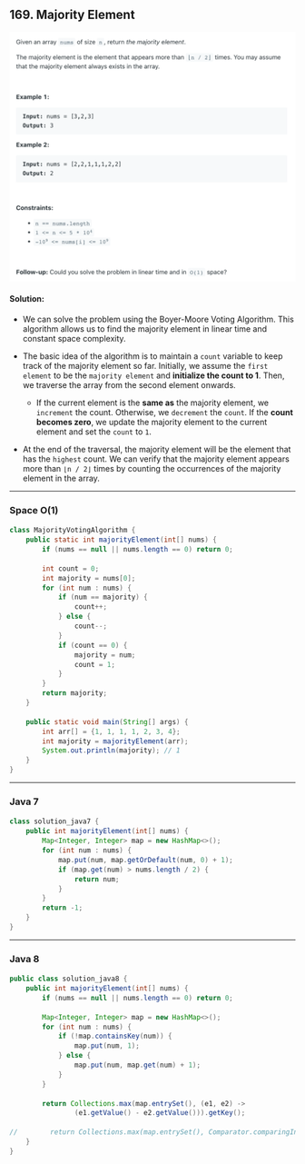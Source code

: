 ## 169. Majority Element
![](img/2023-03-23-11-27-04.png)

#### Solution:
- We can solve the problem using the Boyer-Moore Voting Algorithm. 
  This algorithm allows us to find the majority element in linear time and constant space complexity.

- The basic idea of the algorithm is to maintain a `count` variable to keep track of the majority element so far. 
  Initially, we assume the `first element` to be the `majority element` and **initialize the count to 1**. 
  Then, we traverse the array from the second element onwards. 
  - If the current element is the **same as** the majority element, we `increment` the count. 
    Otherwise, we `decrement` the `count`. If the **count becomes zero**, we update the majority element to the current 
    element and set the `count` to `1`.

- At the end of the traversal, the majority element will be the element that has the `highest` count. We can verify that 
  the majority element appears more than `⌊n / 2⌋` times by counting the occurrences of the majority element in the 
  array.

---
### Space O(1)

```java
class MajorityVotingAlgorithm {
    public static int majorityElement(int[] nums) {
        if (nums == null || nums.length == 0) return 0;

        int count = 0;
        int majority = nums[0];
        for (int num : nums) {
            if (num == majority) {
                count++;
            } else {
                count--;
            }
            if (count == 0) {
                majority = num;
                count = 1;
            }
        }
        return majority;
    }

    public static void main(String[] args) {
        int arr[] = {1, 1, 1, 1, 2, 3, 4};
        int majority = majorityElement(arr);
        System.out.println(majority); // 1
    }
}
```
---
### Java 7

```java
class solution_java7 {
    public int majorityElement(int[] nums) {
        Map<Integer, Integer> map = new HashMap<>();
        for (int num : nums) {
            map.put(num, map.getOrDefault(num, 0) + 1);
            if (map.get(num) > nums.length / 2) {
                return num;
            }
        }
        return -1;
    }
}
```


---
### Java 8

```java
public class solution_java8 {
    public int majorityElement(int[] nums) {
        if (nums == null || nums.length == 0) return 0;

        Map<Integer, Integer> map = new HashMap<>();
        for (int num : nums) {
            if (!map.containsKey(num)) {
                map.put(num, 1);
            } else {
                map.put(num, map.get(num) + 1);
            }
        }

        return Collections.max(map.entrySet(), (e1, e2) ->
                (e1.getValue() - e2.getValue())).getKey();

//        return Collections.max(map.entrySet(), Comparator.comparingInt(Map.Entry::getValue)).getKey();
    }
}
```
